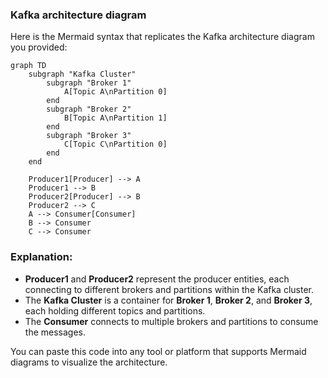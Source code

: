 ### Kafka architecture diagram

Here is the Mermaid syntax that replicates the Kafka architecture diagram you provided:

```mermaid
graph TD
    subgraph "Kafka Cluster"
        subgraph "Broker 1"
            A[Topic A\nPartition 0]
        end
        subgraph "Broker 2"
            B[Topic A\nPartition 1]
        end
        subgraph "Broker 3"
            C[Topic C\nPartition 0]
        end
    end
    
    Producer1[Producer] --> A
    Producer1 --> B
    Producer2[Producer] --> B
    Producer2 --> C
    A --> Consumer[Consumer]
    B --> Consumer
    C --> Consumer
```

### Explanation:
- **Producer1** and **Producer2** represent the producer entities, each connecting to different brokers and partitions within the Kafka cluster.
- The **Kafka Cluster** is a container for **Broker 1**, **Broker 2**, and **Broker 3**, each holding different topics and partitions.
- The **Consumer** connects to multiple brokers and partitions to consume the messages. 

You can paste this code into any tool or platform that supports Mermaid diagrams to visualize the architecture.
